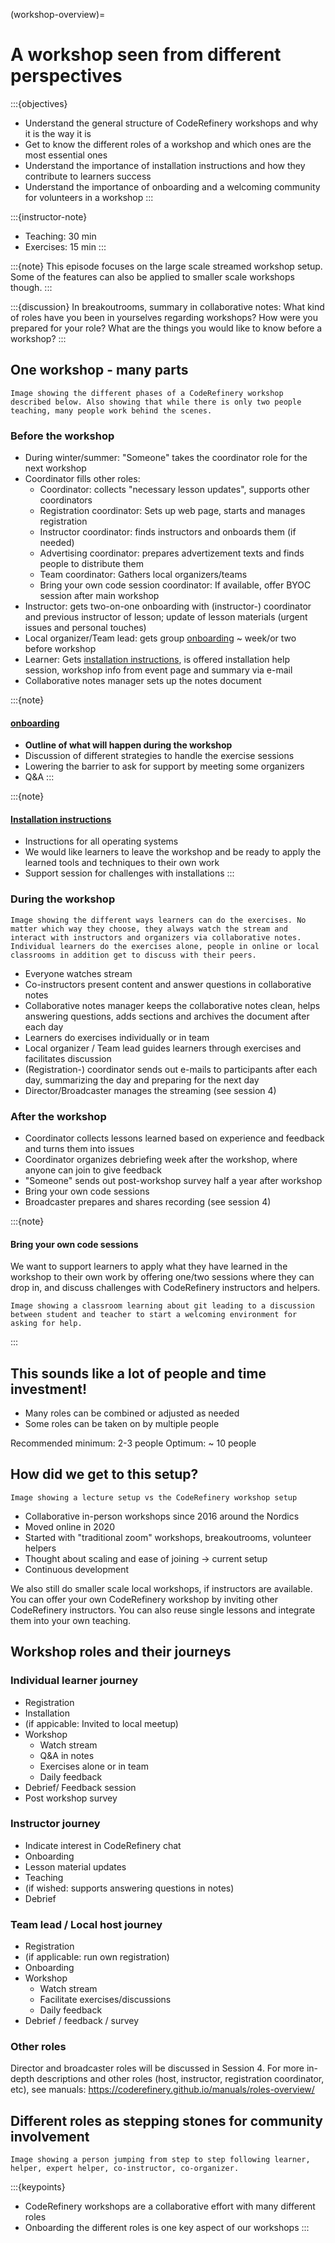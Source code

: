 (workshop-overview)=

# A workshop seen from different perspectives

:::{objectives}
- Understand the general structure of CodeRefinery workshops and why it is the way it is
- Get to know the different roles of a workshop and which ones are the most essential ones
- Understand the importance of  installation instructions and how they contribute to learners success
- Understand the importance of onboarding and a welcoming community for volunteers in a workshop
:::

:::{instructor-note}
- Teaching: 30 min
- Exercises: 15 min
:::

:::{note}
This episode focuses on the large scale streamed workshop setup. Some of the features can also be applied to smaller scale workshops though.
:::


:::{discussion} In breakoutrooms, summary in collaborative notes:
What kind of roles have you been in yourselves regarding workshops? 
How were you prepared for your role? 
What are the things you would like to know before a workshop?
:::

## One workshop - many parts

```{figure} img/CR_workshop_setup.png
Image showing the different phases of a CodeRefinery workshop described below. Also showing that while there is only two people teaching, many people work behind the scenes.
```

### Before the workshop

- During winter/summer: "Someone" takes the coordinator role for the next workshop
- Coordinator fills other roles: 
    - Coordinator: collects "necessary lesson updates", supports other coordinators
    - Registration coordinator: Sets up web page, starts and manages registration
    - Instructor coordinator: finds instructors and onboards them (if needed)
    - Advertising coordinator: prepares advertizement texts and finds people to distribute them
    - Team coordinator: Gathers local organizers/teams
    - Bring your own code session coordinator: If available, offer BYOC session after main workshop
- Instructor: gets two-on-one onboarding with (instructor-) coordinator and previous instructor of lesson; update of lesson materials (urgent issues and personal touches)
- Local organizer/Team lead: gets group [onboarding](https://coderefinery.github.io/manuals/team-leaders/) ~ week/or two before workshop
- Learner: Gets [installation instructions](https://coderefinery.github.io/installation/), is offered installation help session, workshop info from event page and summary via e-mail
- Collaborative notes manager sets up the notes document

:::{note}
#### [onboarding](https://coderefinery.github.io/manuals/team-leaders/)
- **Outline of what will happen during the workshop**
- Discussion of different strategies to handle the exercise sessions
- Lowering the barrier to ask for support by meeting some organizers
- Q&A
:::

:::{note}
#### [Installation instructions](https://coderefinery.github.io/installation/)
- Instructions for all operating systems
- We would like learners to leave the workshop and be ready to apply the learned tools and techniques to their own work
- Support session for challenges with installations
:::



### During the workshop

```{figure} img/BYOC.png
Image showing the different ways learners can do the exercises. No matter which way they choose, they always watch the stream and interact with instructors and organizers via collaborative notes. Individual learners do the exercises alone, people in online or local classrooms in addition get to discuss with their peers.
```

- Everyone watches stream
- Co-instructors present content and answer questions in collaborative notes
- Collaborative notes manager keeps the collaborative notes clean, helps answering questions, adds sections and archives the document after each day
- Learners do exercises individually or in team
- Local organizer / Team lead guides learners through exercises and facilitates discussion
- (Registration-) coordinator sends out e-mails to participants after each day, summarizing the day and preparing for the next day
- Director/Broadcaster manages the streaming (see session 4)

### After the workshop

- Coordinator collects lessons learned based on experience and feedback and turns them into issues
- Coordinator organizes debriefing week after the workshop, where anyone can join to give feedback
- "Someone" sends out post-workshop survey half a year after workshop 
- Bring your own code sessions
- Broadcaster prepares and shares recording (see session 4)

:::{note}
#### Bring your own code sessions

We want to support learners to apply what they have learned in the workshop to their own work by offering one/two sessions where they can drop in, and discuss challenges with CodeRefinery instructors and helpers. 

```{figure} img/welcome.png
Image showing a classroom learning about git leading to a discussion between student and teacher to start a welcoming environment for asking for help.
```
:::

## This sounds like a lot of people and time investment!

- Many roles can be combined or adjusted as needed
- Some roles can be taken on by multiple people

Recommended minimum: 2-3 people
Optimum: ~ 10 people

## How did we get to this setup?

```{figure} img/participation_LECvsWS.png
Image showing a lecture setup vs the CodeRefinery workshop setup
```

- Collaborative in-person workshops since 2016 around the Nordics
- Moved online in 2020
- Started with "traditional zoom" workshops, breakoutrooms, volunteer helpers
- Thought about scaling and ease of joining -> current setup
- Continuous development

We also still do smaller scale local workshops, if instructors are available. You can offer your own CodeRefinery workshop by inviting other CodeRefinery instructors. You can also reuse single lessons and integrate them into your own teaching.

## Workshop roles and their journeys

### Individual learner journey

- Registration
- Installation
- (if appicable: Invited to local meetup)
- Workshop
  - Watch stream
  - Q&A in notes
  - Exercises alone or in team
  - Daily feedback
- Debrief/ Feedback session
- Post workshop survey

### Instructor journey

- Indicate interest in CodeRefinery chat
- Onboarding
- Lesson material updates
- Teaching
- (if wished: supports answering questions in notes)
- Debrief

### Team lead / Local host journey

- Registration
- (if applicable: run own registration)
- Onboarding
- Workshop
  - Watch stream
  - Facilitate exercises/discussions
  - Daily feedback
- Debrief / feedback / survey

### Other roles 

Director and broadcaster roles will be discussed in Session 4. 
For more in-depth descriptions and other roles (host, instructor, registration coordinator, etc), see manuals: https://coderefinery.github.io/manuals/roles-overview/

## Different roles as stepping stones for community involvement

```{figure} img/steps.png
Image showing a person jumping from step to step following learner, helper, expert helper, co-instructor, co-organizer.
```

:::{keypoints}
- CodeRefinery workshops are a collaborative effort with many different roles
- Onboarding the different roles is one key aspect of our workshops
:::
